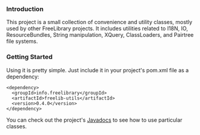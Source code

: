### Introduction

This project is a small collection of convenience and utility classes, mostly used by other FreeLibrary projects. It includes utilities related to I18N, IO, ResourceBundles, String manipulation, XQuery, ClassLoaders, and Pairtree file systems.

### Getting Started

Using it is pretty simple.  Just include it in your project's pom.xml file as a dependency:

    <dependency>
      <groupId>info.freelibrary</groupId>
      <artifactId>freelib-utils</artifactId>
      <version>0.4.0</version>
    </dependency>

You can check out the project's [Javadocs](apidocs/index.html "FreeLib-Utils' Javadocs") to see how to use particular classes.
